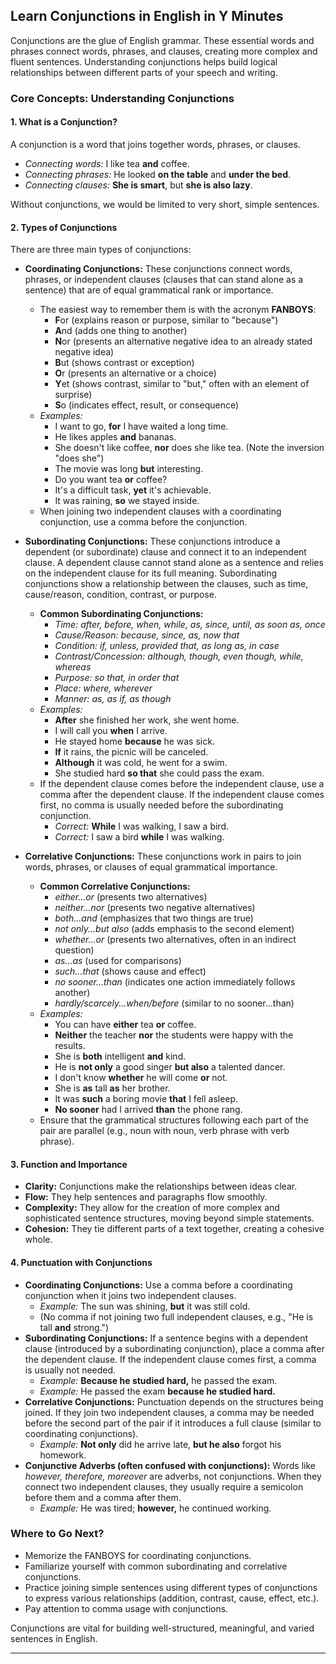 ## Learn Conjunctions in English in Y Minutes

Conjunctions are the glue of English grammar. These essential words and phrases connect words, phrases, and clauses, creating more complex and fluent sentences. Understanding conjunctions helps build logical relationships between different parts of your speech and writing.

### Core Concepts: Understanding Conjunctions

#### 1. What is a Conjunction?

A conjunction is a word that joins together words, phrases, or clauses.
*   *Connecting words:* I like tea **and** coffee.
*   *Connecting phrases:* He looked **on the table** and **under the bed**.
*   *Connecting clauses:* **She is smart**, but **she is also lazy**.

Without conjunctions, we would be limited to very short, simple sentences.

#### 2. Types of Conjunctions

There are three main types of conjunctions:

*   **Coordinating Conjunctions:**
    These conjunctions connect words, phrases, or independent clauses (clauses that can stand alone as a sentence) that are of equal grammatical rank or importance.
    *   The easiest way to remember them is with the acronym **FANBOYS**:
        *   **F**or (explains reason or purpose, similar to "because")
        *   **A**nd (adds one thing to another)
        *   **N**or (presents an alternative negative idea to an already stated negative idea)
        *   **B**ut (shows contrast or exception)
        *   **O**r (presents an alternative or a choice)
        *   **Y**et (shows contrast, similar to "but," often with an element of surprise)
        *   **S**o (indicates effect, result, or consequence)
    *   *Examples:*
        *   I want to go, **for** I have waited a long time.
        *   He likes apples **and** bananas.
        *   She doesn't like coffee, **nor** does she like tea. (Note the inversion "does she")
        *   The movie was long **but** interesting.
        *   Do you want tea **or** coffee?
        *   It's a difficult task, **yet** it's achievable.
        *   It was raining, **so** we stayed inside.
    *   When joining two independent clauses with a coordinating conjunction, use a comma before the conjunction.

*   **Subordinating Conjunctions:**
    These conjunctions introduce a dependent (or subordinate) clause and connect it to an independent clause. A dependent clause cannot stand alone as a sentence and relies on the independent clause for its full meaning. Subordinating conjunctions show a relationship between the clauses, such as time, cause/reason, condition, contrast, or purpose.
    *   **Common Subordinating Conjunctions:**
        *   *Time:* *after, before, when, while, as, since, until, as soon as, once*
        *   *Cause/Reason:* *because, since, as, now that*
        *   *Condition:* *if, unless, provided that, as long as, in case*
        *   *Contrast/Concession:* *although, though, even though, while, whereas*
        *   *Purpose:* *so that, in order that*
        *   *Place:* *where, wherever*
        *   *Manner:* *as, as if, as though*
    *   *Examples:*
        *   **After** she finished her work, she went home.
        *   I will call you **when** I arrive.
        *   He stayed home **because** he was sick.
        *   **If** it rains, the picnic will be canceled.
        *   **Although** it was cold, he went for a swim.
        *   She studied hard **so that** she could pass the exam.
    *   If the dependent clause comes before the independent clause, use a comma after the dependent clause. If the independent clause comes first, no comma is usually needed before the subordinating conjunction.
        *   *Correct:* **While** I was walking, I saw a bird.
        *   *Correct:* I saw a bird **while** I was walking.

*   **Correlative Conjunctions:**
    These conjunctions work in pairs to join words, phrases, or clauses of equal grammatical importance.
    *   **Common Correlative Conjunctions:**
        *   *either...or* (presents two alternatives)
        *   *neither...nor* (presents two negative alternatives)
        *   *both...and* (emphasizes that two things are true)
        *   *not only...but also* (adds emphasis to the second element)
        *   *whether...or* (presents two alternatives, often in an indirect question)
        *   *as...as* (used for comparisons)
        *   *such...that* (shows cause and effect)
        *   *no sooner...than* (indicates one action immediately follows another)
        *   *hardly/scarcely...when/before* (similar to no sooner...than)
    *   *Examples:*
        *   You can have **either** tea **or** coffee.
        *   **Neither** the teacher **nor** the students were happy with the results.
        *   She is **both** intelligent **and** kind.
        *   He is **not only** a good singer **but also** a talented dancer.
        *   I don't know **whether** he will come **or** not.
        *   She is **as** tall **as** her brother.
        *   It was **such** a boring movie **that** I fell asleep.
        *   **No sooner** had I arrived **than** the phone rang.
    *   Ensure that the grammatical structures following each part of the pair are parallel (e.g., noun with noun, verb phrase with verb phrase).

#### 3. Function and Importance

*   **Clarity:** Conjunctions make the relationships between ideas clear.
*   **Flow:** They help sentences and paragraphs flow smoothly.
*   **Complexity:** They allow for the creation of more complex and sophisticated sentence structures, moving beyond simple statements.
*   **Cohesion:** They tie different parts of a text together, creating a cohesive whole.

#### 4. Punctuation with Conjunctions

*   **Coordinating Conjunctions:** Use a comma before a coordinating conjunction when it joins two independent clauses.
    *   *Example:* The sun was shining, **but** it was still cold.
    *   (No comma if not joining two full independent clauses, e.g., "He is tall **and** strong.")
*   **Subordinating Conjunctions:** If a sentence begins with a dependent clause (introduced by a subordinating conjunction), place a comma after the dependent clause. If the independent clause comes first, a comma is usually not needed.
    *   *Example:* **Because he studied hard,** he passed the exam.
    *   *Example:* He passed the exam **because he studied hard.**
*   **Correlative Conjunctions:** Punctuation depends on the structures being joined. If they join two independent clauses, a comma may be needed before the second part of the pair if it introduces a full clause (similar to coordinating conjunctions).
    *   *Example:* **Not only** did he arrive late, **but he also** forgot his homework.
*   **Conjunctive Adverbs (often confused with conjunctions):** Words like *however, therefore, moreover* are adverbs, not conjunctions. When they connect two independent clauses, they usually require a semicolon before them and a comma after them.
    *   *Example:* He was tired; **however,** he continued working.

### Where to Go Next?

*   Memorize the FANBOYS for coordinating conjunctions.
*   Familiarize yourself with common subordinating and correlative conjunctions.
*   Practice joining simple sentences using different types of conjunctions to express various relationships (addition, contrast, cause, effect, etc.).
*   Pay attention to comma usage with conjunctions.

Conjunctions are vital for building well-structured, meaningful, and varied sentences in English.

--- 